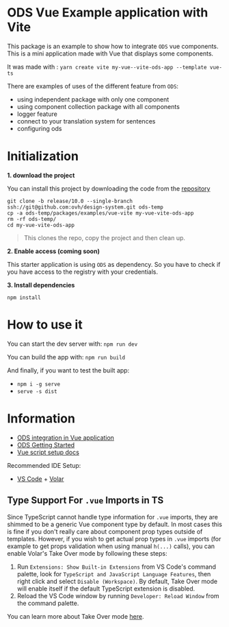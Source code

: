 # ODS Vue Example application with Vite

This package is an example to show how to integrate `ODS` vue components.
This is a mini application made with Vue that displays some components.

It was made with : `yarn create vite my-vue--vite-ods-app --template vue-ts`

There are examples of uses of the different feature from `ODS`:

- using independent package with only one component
- using component collection package with all components
- logger feature
- connect to your translation system for sentences
- configuring ods

# Initialization

**1. download the project**

You can install this project by downloading the code from the [repository](https://github.com/ovh/design-system)

```shell
git clone -b release/10.0 --single-branch ssh://git@github.com:ovh/design-system.git ods-temp
cp -a ods-temp/packages/examples/vue-vite my-vue-vite-ods-app
rm -rf ods-temp/
cd my-vue-vite-ods-app
```

> This clones the repo, copy the project and then clean up.

**2. Enable access (coming soon)**

This starter application is using `ODS` as dependency.
So you have to check if you have access to the registry with your credentials.

**3. Install dependencies**

```shell
npm install
```

# How to use it

You can start the dev server with:
`npm run dev`

You can build the app with:
`npm run build`

And finally, if you want to test the built app:

- `npm i -g serve`
- `serve -s dist`

# Information

- [ODS integration in Vue application](?path=/story/code-stencil-components-how-to-install--page#for-vue-framework)
- [ODS Getting Started](?path=/story/ovhcloud-design-system-get-started--page)
- [Vue script setup docs](https://v3.vuejs.org/api/sfc-script-setup.html#sfc-script-setup)

Recommended IDE Setup:

- [VS Code](https://code.visualstudio.com/) + [Volar](https://marketplace.visualstudio.com/items?itemName=Vue.volar)

## Type Support For `.vue` Imports in TS

Since TypeScript cannot handle type information for `.vue` imports, they are shimmed to be a generic Vue component type
by default. In most cases this is fine if you don't really care about component prop types outside of templates.
However, if you wish to get actual prop types in `.vue` imports (for example to get props validation when using
manual `h(...)` calls), you can enable Volar's Take Over mode by following these steps:

1. Run `Extensions: Show Built-in Extensions` from VS Code's command palette, look
   for `TypeScript and JavaScript Language Features`, then right click and select `Disable (Workspace)`. By default,
   Take Over mode will enable itself if the default TypeScript extension is disabled.
2. Reload the VS Code window by running `Developer: Reload Window` from the command palette.

You can learn more about Take Over mode [here](https://github.com/johnsoncodehk/volar/discussions/471).
